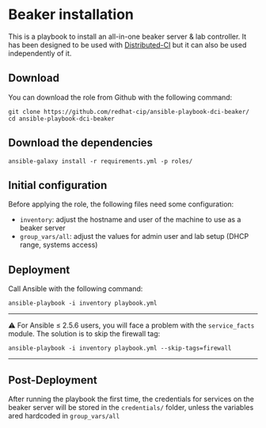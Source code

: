 # Beaker installation

This is a playbook to install an all-in-one beaker server & lab controller.
It has been designed to be used with [Distributed-CI](https://doc.distributed-ci.io/) but it can also be used independently of it.

## Download

You can download the role from Github with the following command:

    git clone https://github.com/redhat-cip/ansible-playbook-dci-beaker/
    cd ansible-playbook-dci-beaker

## Download the dependencies

    ansible-galaxy install -r requirements.yml -p roles/

## Initial configuration

Before applying the role, the following files need some configuration:

- `inventory`: adjust the hostname and user of the machine to use as a beaker server
- `group_vars/all`: adjust the values for admin user and lab setup (DHCP range, systems access)

## Deployment

Call Ansible with the following command:

    ansible-playbook -i inventory playbook.yml

---
:warning: For Ansible ≤ 2.5.6 users, you will face a problem with the `service_facts` module. The solution is to skip the firewall tag:

    ansible-playbook -i inventory playbook.yml --skip-tags=firewall
---

## Post-Deployment

After running the playbook the first time, the credentials for services on the beaker server will be stored in the `credentials/` folder, unless the variables ared hardcoded in `group_vars/all`
